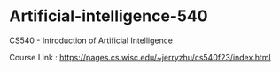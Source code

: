 # Artificial-intelligence-540


CS540 - Introduction of Artificial Intelligence

Course Link : https://pages.cs.wisc.edu/~jerryzhu/cs540f23/index.html
